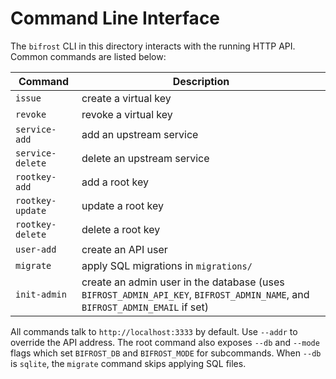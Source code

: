 # Command Line Interface

The `bifrost` CLI in this directory interacts with the running HTTP API. Common
commands are listed below:

| Command | Description |
|---------|-------------|
| `issue` | create a virtual key |
| `revoke` | revoke a virtual key |
| `service-add` | add an upstream service |
| `service-delete` | delete an upstream service |
| `rootkey-add` | add a root key |
| `rootkey-update` | update a root key |
| `rootkey-delete` | delete a root key |
| `user-add` | create an API user |
| `migrate` | apply SQL migrations in `migrations/` |
| `init-admin` | create an admin user in the database (uses `BIFROST_ADMIN_API_KEY`, `BIFROST_ADMIN_NAME`, and `BIFROST_ADMIN_EMAIL` if set) |


All commands talk to `http://localhost:3333` by default. Use `--addr` to
override the API address. The root command also exposes `--db` and `--mode`
flags which set `BIFROST_DB` and `BIFROST_MODE` for subcommands. When `--db`
is `sqlite`, the `migrate` command skips applying SQL files.
